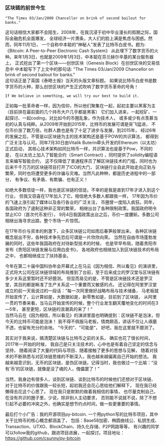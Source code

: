 ###  区块链的前世今生  
   
    "The Times 03/Jan/2009 Chancellor on brink of second bailout for banks." 
    
这句话相信大家都不会陌生，2008年，在我沉浸于初中毕业漫长的假期之际，国际金融危机全面爆发，
全球经济一片萧条，大人们的脸上满是焦虑与困惑。然而，同年11月1日，
一个自称中本聪的“神秘人”发表了比特币白皮书。题为: 《Bitcoin: A Peer-to-Peer Electronic Cash System》 
从此埋下了数字货币的火种。来年1月3日，也就是2009年1月3日，中本聪在芬兰赫尔辛基的某台服务器上，
正式挖出了第一个区块——创世区块（Genesis Block）在创世区块的交易信息中
中本聪写下了上文中的那句话:  "The Times 03/Jan/2009 Chancellor on brink of second bailout for banks."  
这句话正是了英国《泰晤士报》当天的头版文章标题。
如果说比特币白皮书是数字货币的火种，那么创世区块的产生正式吹响了数字货币革命的号角！


    If We believe in something, we will try our best to build it.
    
    
正如每一批革命者一样，因为信仰，所以他们聚集在一起，起初主要以黑客为主（目前排在最前面的几个持币大户几乎都是黑客）
它们加入进来，一起挖矿、一起探讨、一起coding，对比如今的币圈乱象，作为技术人，
或多或少有点羡慕当初的认真与纯粹。从2009年开始到2015年，比特币的发展可谓是突飞猛进，
不仅币价涨了数万倍，社群人数也是有了十足了进步与发展，到2015年，
经过6年的发展之后，不管是以区块链为主的技术架构还是基于POW的共识算法，
都得到广泛关注与认可。同年7月30日由Vitalik Buterin牵头开发的Ethereum（以太坊）正式启动，
其核心技术架构如同比特币一样，共识算法也是基于Pow，不同的是，
在以太坊上加入了智能合约（Smart Contract) ，同时提供了solidity编程语言来编写智能合约，
这不仅降低了普通程序员了解区块链技术的门槛，同时也为后来千千万万的区块链项目打开了ICO的大门，
区块链行业自此开始走向正轨与繁荣，同时也将遭受更多的诈骗与灾难。当然凡此种种，都是历史进程中的一部分，
有争议、有矛盾、有欺骗、也有正义！


如绝大多数信徒一样，我也是区块链的信徒。不幸的是我是直到17年才进入到这个行业，
但我又窃喜在17年加入了它。相信绝大多数人都跟我一样，
17年因为币价的飞速上涨引起了媒体以及各行各业的广泛关注，
币圈曾一度陷入疯狂。同年，各国政府为了遏制这种非正常的繁荣，
相继出台了各种限制政策，我国政府明令禁止ICO（首次代币发行），
9月4日我国政策出台之后，币价一度腰斩。多数公司相继出海寻求出路，整个市场一片惊慌。


在17年币价与资本的刺激下，众多区块链公司如雨后春笋般冒出来，
各种区块链概念层出不穷，各种技术争先恐后可谓是一片欣欣向荣。
当然在自由市场蓬勃发展的同时，这些年我国政府在对待新型技术的时候，
也是早早布局，随着贵阳市发布《贵阳区块链发展与应用白皮书》，
各地政府也相继加入到区块链技术的布局之中， 也都相继成立了扶持基金。


今年在第二十届中国科协年会开幕式上在马云《因为相信、所以看见》的演讲里，
正式将大公司在区块链领域的布局推到了台前，至于后来成立的罗汉堂与区块链有多少关系这里暂时还不好臆测。
但显而易见的是，不管是区块链技术还是罗汉堂，其目的都是瞅准了生产关系这一个重要而又敏感的点。
还记得在阿里罗汉堂成立的前一天我说过的一段话：”每一次阿里做好战略布局与技术储备，
马老板就开始宣传了，云计算如是，大数据如是，新零售如是，目前到了区块链，
从阿里一贯的节奏来看，当马云开始宣传的时候，整个行业发生翻天覆地变化的时间在3—5年，
甚至更短，区块链的浪潮真的来了！”   
当然马云在《因为相信，所以看见》的演讲里面也明确提到：区块链不是泡沫，但今天的比特币可能是泡沫！ 
我不得不佩服马老板，情商颇高，讲话不仅让人琢磨不透，也留有充分的余地。 “今天的”、“可能是”， 好吧，我在这里就不臆测了。


其实对于我来说，搞清楚区块链与比特币之前的关系，
确实也花了很长时间，2017年一开始的时候，
我自己是只关注技术的，心中也是有着自己坚定的信念与坚持，
随着阅读了大量的代码与项目、随着接触了更多的思想与见解，
随着对技术的不断熟悉与对区块链思维的不断深入，我也越来越偏离自己开始的想法。
我越来越意识到，无币的区块链，是伪区块链。记得当时，我也做过一个比喻：“没有’币’的区块链，就像是没了魂的人，傀儡罢了！”


当然，我身边有很多人，谈到区块链、谈到比特币的时候他们还想对于区块链、
对于比特币的价值跟我一较长短，起初我还会花心思给他们解释下，
现在我已经懒得去花这个心思了。 现在我只是默默的做着我相信的事情，
也尽量克制自己，在没有共识的圈子里，少说，除非别人主动要求，
否则能不说就不说，除了不想引起不必要的冲突之外，也确实是想节约点时间，做一些更重要的事情。

最后打个小广告：我的开源项目py-bitcoin. 一个用python写的比特币项目，其中关于比特币的核心概念都涵盖了，
包括：Base58加密、椭圆曲线公、私钥生成、Transaction、UTXO、BlockChain、持久化存储、P2P网路等等，
有兴趣的同学可以follow我的github，跟进项目进展，一起探讨。项目地址：https://github.com/csunny/py-bitcoin